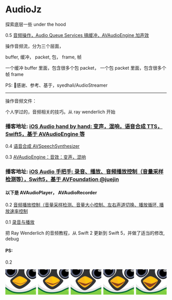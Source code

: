 # AudioJz

探索底层一些 under the hood

0.5 [音频操作，Audio Queue Services 搞缓冲，AVAudioEngine 加声效]()

操作音频流，分为三个层面，

buffer, 缓冲，
packet, 包，
frame, 帧


一个缓冲 buffer 里面，包含很多个包 packet，
一个包 packet 里面，包含很多个帧 frame 

PS: 感谢、参考、基于，syedhali/AudioStreamer

<hr>

操作音频文件：

个人学过的，音频相关的技巧。从 ray wenderlich 开始



### 播客地址:     [iOS Audio hand by hand: 变声，混响，语音合成 TTS，Swift5，基于 AVAudioEngine 等](https://juejin.im/post/5d964922e51d4577ee4f4808)


0.4 [语音合成 AVSpeechSynthesizer](https://github.com/BoxDengJZ/AudioJz/archive/v0.04.zip)

0.3 [AVAudioEngine：音效：变声，混响](https://github.com/BoxDengJZ/AudioJz/archive/v0.03.zip)

### 播客地址:     [iOS Audio 手把手: 录音、播放、音频播放控制（音量采样检测等），Swift5，基于 AVFoundation @juejin](https://juejin.im/post/5d94abb76fb9a04e252c819c)

#### 以下是 AVAudioPlayer， AVAudioRecorder

0.2 [音频播放控制（音量采样检测、音量大小控制、左右声道切换、播放循环, 播放速率控制](https://github.com/BoxDengJZ/AudioJz/archive/v0.02.zip)


0.1 [录音与播放](https://github.com/BoxDengJZ/AudioJz/archive/v0.01.zip)


把 Ray Wenderlich 的音频教程，从 Swift 2 更新到 Swift 5，并做了适当的修改, debug




#### PS:

0.2 


<p align="center" >
  <img src="https://raw.githubusercontent.com/BoxDengJZ/AudioJz/master/imgs/five.png">
</p>
